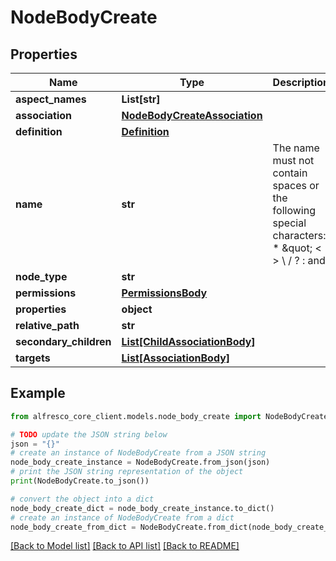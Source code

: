 # NodeBodyCreate


## Properties

Name | Type | Description | Notes
------------ | ------------- | ------------- | -------------
**aspect_names** | **List[str]** |  | [optional] 
**association** | [**NodeBodyCreateAssociation**](NodeBodyCreateAssociation.md) |  | [optional] 
**definition** | [**Definition**](Definition.md) |  | [optional] 
**name** | **str** | The name must not contain spaces or the following special characters: * \&quot; &lt; &gt; \\ / ? : and |. The character . must not be used at the end of the name.  | 
**node_type** | **str** |  | 
**permissions** | [**PermissionsBody**](PermissionsBody.md) |  | [optional] 
**properties** | **object** |  | [optional] 
**relative_path** | **str** |  | [optional] 
**secondary_children** | [**List[ChildAssociationBody]**](ChildAssociationBody.md) |  | [optional] 
**targets** | [**List[AssociationBody]**](AssociationBody.md) |  | [optional] 

## Example

```python
from alfresco_core_client.models.node_body_create import NodeBodyCreate

# TODO update the JSON string below
json = "{}"
# create an instance of NodeBodyCreate from a JSON string
node_body_create_instance = NodeBodyCreate.from_json(json)
# print the JSON string representation of the object
print(NodeBodyCreate.to_json())

# convert the object into a dict
node_body_create_dict = node_body_create_instance.to_dict()
# create an instance of NodeBodyCreate from a dict
node_body_create_from_dict = NodeBodyCreate.from_dict(node_body_create_dict)
```
[[Back to Model list]](../README.md#documentation-for-models) [[Back to API list]](../README.md#documentation-for-api-endpoints) [[Back to README]](../README.md)


